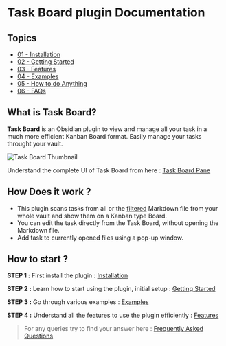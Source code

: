 # **Task Board** plugin Documentation

## Topics

- [01 - Installation](01-Installation.md)
- [02 - Getting Started](02-GettingStarted.md)
- [03 - Features](Features/README.md)
- [04 - Examples](Examples/README.md)
- [05 - How to do Anything](<How To/README.md>)
- [06 - FAQs](FAQs/README.md)

## What is Task Board?

**Task Board** is an Obsidian plugin to view and manage all your task in a much more efficient Kanban Board format. Easily manage your tasks throught your vault.

![Task Board Thumbnail](./assets/TaskBoardThumbnail.png)

Understand the complete UI of Task Board from here : [Task Board Pane](./Features/Task_Board_Pane.md)

## **How Does it work ?**

- This plugin scans tasks from all or the [filtered](Features/Filters_for_Scanning.md) Markdown file from your whole vault and show them on a Kanban type Board.
- You can edit the task directly from the Task Board, without opening the Markdown file.
- Add task to currently opened files using a pop-up window.

## **How to start ?**

**STEP 1 :** First install the plugin : [Installation](01-Installation.md)

**STEP 2 :** Learn how to start using the plugin, initial setup : [Getting Started](02-GettingStarted.md)

**STEP 3 :** Go through various examples : [Examples](Examples/README.md)

**STEP 4 :** Understand all the features to use the plugin efficiently : [Features](Features/README.md)

> For any queries try to find your answer here : [Frequently Asked Questions](FAQs/README.md)
